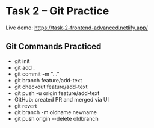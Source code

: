 # Task 2 – Git Practice

Live demo: https://task-2-frontend-advanced.netlify.app/

## Git Commands Practiced

- git init
- git add .
- git commit -m "..."
- git branch feature/add-text
- git checkout feature/add-text
- git push -u origin feature/add-text
- GitHub: created PR and merged via UI
- git revert <hash>
- git branch -m oldname newname
- git push origin --delete oldbranch
